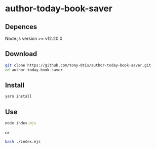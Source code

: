 # author-today-book-saver

## Depences
Node.js version >= v12.20.0

## Download
```bash
git clone https://github.com/tony-0tis/author-today-book-saver.git
cd author-today-book-saver
```
## Install
```js
yarn install
```

## Use
```js
node index.mjs
```
or
```bash
bash ./index.mjs
```
